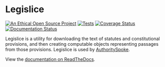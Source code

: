 # Legislice

[![An Ethical Open Source Project](https://img.shields.io/badge/open-ethical-%234baaaa)](https://ethicalsource.dev/licenses/) [![Tests](https://github.com/mscarey/legislice/actions/workflows/python-package.yml/badge.svg)](https://github.com/mscarey/legislice/actions) [![Coverage Status](https://coveralls.io/repos/github/mscarey/legislice/badge.svg?branch=master)](https://coveralls.io/github/mscarey/legislice?branch=master) [![Documentation Status](https://readthedocs.org/projects/legislice/badge/?version=latest)](https://legislice.readthedocs.io/en/latest/?badge=latest)


Legislice is a utility for downloading the text of statutes and constitutional provisions, and then creating computable objects representing passages from those provisions. Legislice is used by [AuthoritySpoke](https://authorityspoke.readthedocs.io).

View the [documentation on ReadTheDocs](https://legislice.readthedocs.io/en/latest/).
